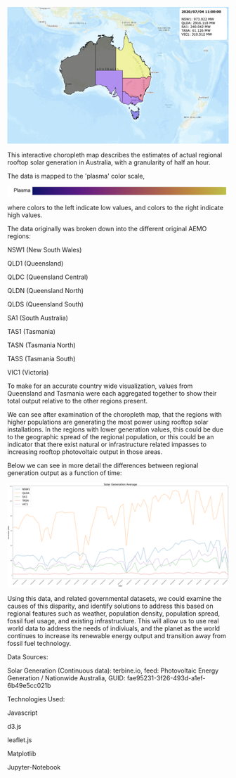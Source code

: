 ![](https://github.com/thenick775/terbine_visualizations/blob/master/australia_solar/graphics/demo.png)

This interactive choropleth map describes the estimates of actual regional rooftop solar generation in Australia, with a granularity of half an hour.

The data is mapped to the 'plasma' color scale,

![](https://github.com/Terbine/projects/blob/master/australia_solar/graphics/plasmaex.png)

where colors to the left indicate low values, and colors to the right indicate high values.

The data originally was broken down into the different original AEMO regions:

NSW1 (New South Wales)

QLD1 (Queensland)

QLDC (Queensland Central)

QLDN (Queensland North)

QLDS (Queensland South)

SA1  (South Australia)

TAS1 (Tasmania)

TASN (Tasmania North)

TASS (Tasmania South)

VIC1 (Victoria)

To make for an accurate country wide visualization, values from Queensland and Tasmania were each aggregated together to show their total output relative to the other regions present.

We can see after examination of the choropleth map, that the regions with higher populations are generating the most power using rooftop solar installations. In the regions with lower generation values, this could be due to the geographic spread of the regional population, or this could be an indicator that there exist natural or infrastructure related impasses to increasing rooftop photovoltaic output in those areas.

Below we can see in more detail the differences between regional generation output as a function of time:

![](https://github.com/Terbine/projects/blob/master/australia_solar/graphics/ausave.png)

Using this data, and related governmental datasets, we could examine the causes of this disparity, and identify solutions to address this based on regional features such as weather, population density, population spread, fossil fuel usage, and existing infrastructure. This will allow us to use real world data to address the needs of indiviuals, and the planet as the world continues to increase its renewable energy output and transition away from fossil fuel technology.

Data Sources:

Solar Generation (Continuous data): terbine.io, feed: Photovoltaic Energy Generation / Nationwide Australia, GUID: fae95231-3f26-493d-a1ef-6b49e5cc021b

Technologies Used:

Javascript

d3.js

leaflet.js

Matplotlib

Jupyter-Notebook
